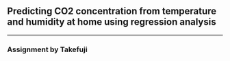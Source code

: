 ## Predicting CO2 concentration from temperature and humidity at home using regression analysis
---
### Assignment by Takefuji
